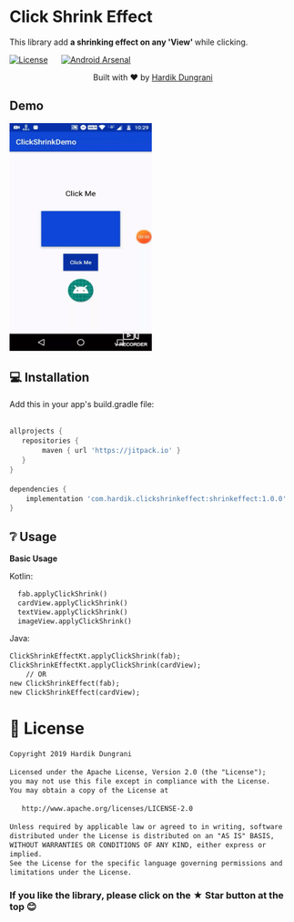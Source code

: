 # Click Shrink Effect
<p>This library add <b>a shrinking effect on any 'View' </b>while clicking.</p>

[![License](https://img.shields.io/badge/license-Apache%202.0-blue.svg)](https://github.com/Hardik8184/ClickShrinkEffect/blob/master/LICENSE) &nbsp;&nbsp;&nbsp;&nbsp;
[![Android Arsenal]( https://img.shields.io/badge/Android%20Arsenal-MultiProgressBar-green.svg?style=flat )]( https://android-arsenal.com/details/1/7966 )

<div>
  <p align="center">Built with ❤︎ by
	  <a href="https://github.com/Hardik8184">Hardik Dungrani</a></p>
</div>

## Demo

<img src="screens/shrinkeffect_screen.gif" height="400" width="250"/>


## 💻 Installation
Add this in your app's build.gradle file:
```groovy

allprojects {
   repositories {
	    maven { url 'https://jitpack.io' }
   }
}

dependencies {
    implementation 'com.hardik.clickshrinkeffect:shrinkeffect:1.0.0'
}
```

## ❔ Usage
**Basic Usage**

Kotlin:
```
  fab.applyClickShrink()
  cardView.applyClickShrink()
  textView.applyClickShrink()
  imageView.applyClickShrink()
```

Java:
```
ClickShrinkEffectKt.applyClickShrink(fab);
ClickShrinkEffectKt.applyClickShrink(cardView);
    // OR
new ClickShrinkEffect(fab);
new ClickShrinkEffect(cardView);
```


# 📃 License

    Copyright 2019 Hardik Dungrani

    Licensed under the Apache License, Version 2.0 (the "License");
    you may not use this file except in compliance with the License.
    You may obtain a copy of the License at

       http://www.apache.org/licenses/LICENSE-2.0

    Unless required by applicable law or agreed to in writing, software
    distributed under the License is distributed on an "AS IS" BASIS,
    WITHOUT WARRANTIES OR CONDITIONS OF ANY KIND, either express or implied.
    See the License for the specific language governing permissions and
    limitations under the License.

### If you like the library, please click on the ★ Star button at the top 😊

